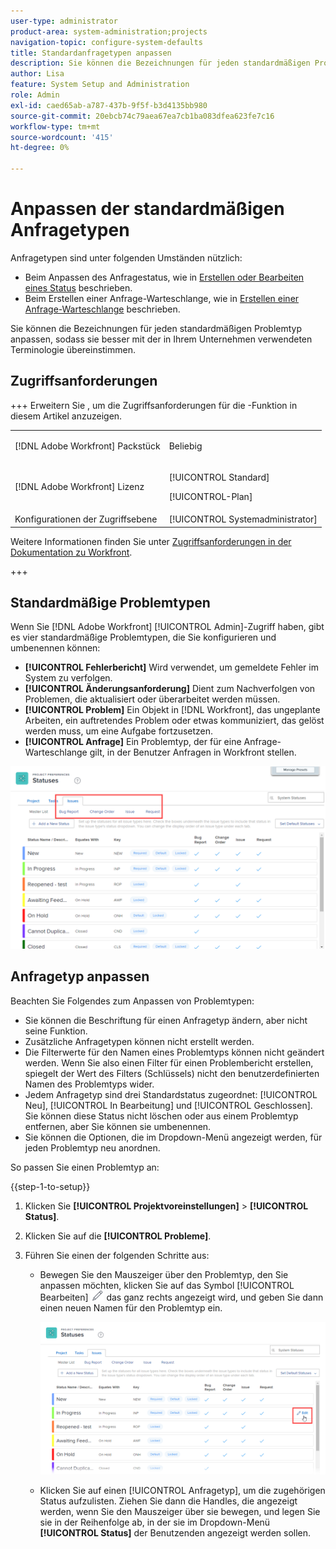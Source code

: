 ```yaml
---
user-type: administrator
product-area: system-administration;projects
navigation-topic: configure-system-defaults
title: Standardanfragetypen anpassen
description: Sie können die Bezeichnungen für jeden standardmäßigen Problemtyp anpassen, sodass sie besser mit der in Ihrem Unternehmen verwendeten Terminologie übereinstimmen. Anfragetypen sind nützlich, um den Anfragestatus anzupassen und Anfragewarteschlangen zu erstellen.
author: Lisa
feature: System Setup and Administration
role: Admin
exl-id: caed65ab-a787-437b-9f5f-b3d4135bb980
source-git-commit: 20ebcb74c79aea67ea7cb1ba083dfea623fe7c16
workflow-type: tm+mt
source-wordcount: '415'
ht-degree: 0%

---
```


# Anpassen der standardmäßigen Anfragetypen

Anfragetypen sind unter folgenden Umständen nützlich:

* Beim Anpassen des Anfragestatus, wie in [Erstellen oder Bearbeiten eines Status](../../../administration-and-setup/customize-workfront/creating-custom-status-and-priority-labels/create-or-edit-a-status.md) beschrieben.
* Beim Erstellen einer Anfrage-Warteschlange, wie in [Erstellen einer Anfrage-Warteschlange](../../../manage-work/requests/create-and-manage-request-queues/create-request-queue.md) beschrieben.

Sie können die Bezeichnungen für jeden standardmäßigen Problemtyp anpassen, sodass sie besser mit der in Ihrem Unternehmen verwendeten Terminologie übereinstimmen.

## Zugriffsanforderungen

+++ Erweitern Sie , um die Zugriffsanforderungen für die -Funktion in diesem Artikel anzuzeigen.

<table style="table-layout:auto"> 
 <col> 
 <col> 
 <tbody> 
  <tr> 
   <td>[!DNL Adobe Workfront] Packstück</td> 
   <td><p>Beliebig</p></td> 
  </tr> 
  <tr> 
   <td>[!DNL Adobe Workfront] Lizenz</td> 
   <td><p>[!UICONTROL Standard]</p>
       <p>[!UICONTROL-Plan]</p></td>
  </tr> 
  <tr> 
   <td>Konfigurationen der Zugriffsebene</td> 
   <td>[!UICONTROL Systemadministrator]</td> 
  </tr> 
 </tbody> 
</table>

Weitere Informationen finden Sie unter [Zugriffsanforderungen in der Dokumentation zu Workfront](/help/quicksilver/administration-and-setup/add-users/access-levels-and-object-permissions/access-level-requirements-in-documentation.md).

+++

## Standardmäßige Problemtypen

Wenn Sie [!DNL Adobe Workfront] [!UICONTROL Admin]-Zugriff haben, gibt es vier standardmäßige Problemtypen, die Sie konfigurieren und umbenennen können:

* **[!UICONTROL Fehlerbericht]** Wird verwendet, um gemeldete Fehler im System zu verfolgen.
* **[!UICONTROL Änderungsanforderung]** Dient zum Nachverfolgen von Problemen, die aktualisiert oder überarbeitet werden müssen.
* **[!UICONTROL Problem]** Ein Objekt in [!DNL Workfront], das ungeplante Arbeiten, ein auftretendes Problem oder etwas kommuniziert, das gelöst werden muss, um eine Aufgabe fortzusetzen.
* **[!UICONTROL Anfrage]** Ein Problemtyp, der für eine Anfrage-Warteschlange gilt, in der Benutzer Anfragen in Workfront stellen.

![Standardmäßige Problemtypen](assets/default-issue-types.png)

## Anfragetyp anpassen

Beachten Sie Folgendes zum Anpassen von Problemtypen:

* Sie können die Beschriftung für einen Anfragetyp ändern, aber nicht seine Funktion.
* Zusätzliche Anfragetypen können nicht erstellt werden.
* Die Filterwerte für den Namen eines Problemtyps können nicht geändert werden. Wenn Sie also einen Filter für einen Problembericht erstellen, spiegelt der Wert des Filters (Schlüssels) nicht den benutzerdefinierten Namen des Problemtyps wider.
* Jedem Anfragetyp sind drei Standardstatus zugeordnet: [!UICONTROL Neu], [!UICONTROL In Bearbeitung] und [!UICONTROL Geschlossen]. Sie können diese Status nicht löschen oder aus einem Problemtyp entfernen, aber Sie können sie umbenennen.
* Sie können die Optionen, die im Dropdown-Menü angezeigt werden, für jeden Problemtyp neu anordnen.

So passen Sie einen Problemtyp an:

{{step-1-to-setup}}

1. Klicken Sie **[!UICONTROL Projektvoreinstellungen]** > **[!UICONTROL Status]**.

1. Klicken Sie auf die **[!UICONTROL Probleme]**.
1. Führen Sie einen der folgenden Schritte aus:

   * Bewegen Sie den Mauszeiger über den Problemtyp, den Sie anpassen möchten, klicken Sie auf das Symbol [!UICONTROL Bearbeiten] ![Bearbeiten](assets/edit-icon.png) das ganz rechts angezeigt wird, und geben Sie dann einen neuen Namen für den Problemtyp ein.

     ![Problemtyp anpassen](assets/customize-issue-type.png)

   * Klicken Sie auf einen [!UICONTROL Anfragetyp], um die zugehörigen Status aufzulisten. Ziehen Sie dann die Handles, die angezeigt werden, wenn Sie den Mauszeiger über sie bewegen, und legen Sie sie in der Reihenfolge ab, in der sie im Dropdown-Menü **[!UICONTROL Status]** der Benutzenden angezeigt werden sollen.
